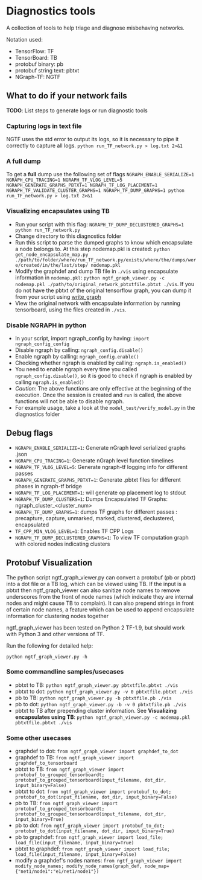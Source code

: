 # Diagnostics tools

A collection of tools to help triage and diagnose misbehaving networks.

Notation used:
* TensorFlow: TF
* TensorBoard: TB
* protobuf binary: pb
* protobuf string text: pbtxt
* NGraph-TF: NGTF


## What to do if your network fails
**TODO**: List steps to generate logs or run diagnostic tools

### Capturing logs in text file
NGTF uses the std error to output its logs, so it is necessary to pipe it correctly to capture all logs.
```python run_TF_network.py > log.txt 2>&1```

### A full dump
To get a **full** dump use the following set of flags
```NGRAPH_ENABLE_SERIALIZE=1 NGRAPH_CPU_TRACING=1 NGRAPH_TF_VLOG_LEVEL=5 NGRAPH_GENERATE_GRAPHS_PBTXT=1 NGRAPH_TF_LOG_PLACEMENT=1 NGRAPH_TF_VALIDATE_CLUSTER_GRAPHS=1 NGRAPH_TF_DUMP_GRAPHS=1 python run_TF_network.py > log.txt 2>&1```

### Visualizing encapsulates using TB
* Run your script with this flag: ```NGRAPH_TF_DUMP_DECLUSTERED_GRAPHS=1 python run_TF_network.py```
* Change directory to this diagnostics folder
* Run this script to parse the dumped graphs to know which encapsulate a node belongs to. At this step nodemap.pkl is created: ```python get_node_encapsulate_map.py ./path/to/folder/where/run_TF_network.py/exists/where/the/dumps/were/created/in/the/last/step/ nodemap.pkl```
* Modify the graphdef and dump TB file in ```./vis``` using encapsulate information in ```nodemap.pkl```: ```python ngtf_graph_viewer.py -c nodemap.pkl ./path/to/original_network_pbtxtfile.pbtxt ./vis```. If you do not have the pbtxt of the original tensorflow graph, you can dump it from your script using [write_graph](https://www.tensorflow.org/api_docs/python/tf/train/write_graph)
*  View the original network with encapsulate information by running tensorboard, using the files created in ```./vis```.

### Disable NGRAPH in python
* In your script, import ngraph_config by having: ```import ngraph_config_config```
* Disable ngraph by calling: ```ngraph_config.disable()```
* Enable ngraph by calling: ```ngraph_config.enable()```
* Checking whether ngraph is enabled by calling: ```ngraph.is_enabled()```
* You need to enable ngraph every time you called ```ngraph_config.disable()```, so it is good to check 
if ngraph is enabled by calling ```ngraph.is_enabled()```
* _Caution_: The above functions are only effective at the beginning of the execution. Once the session is created and ```run``` is called, the above functions will not be able to disable ngraph. 
* For example usage, take a look at the ```model_test/verify_model.py``` in the diagnostics folder

## Debug flags
* ```NGRAPH_ENABLE_SERIALIZE=1```: Generate nGraph level serialized graphs .json
* ```NGRAPH_CPU_TRACING=1```: Generate nGraph level function timelines
* ```NGRAPH_TF_VLOG_LEVEL=5```: Generate ngraph-tf logging info for different passes
* ```NGRAPH_GENERATE_GRAPHS_PBTXT=1```: Generate .pbtxt files for different phases in ngraph-tf bridge
* ```NGRAPH_TF_LOG_PLACEMENT=1```: will generate op placement log to stdout
* ```NGRAPH_TF_DUMP_CLUSTERS=1```: Dumps Encapsulated TF Graphs: ngraph_cluster_<cluster_num>
* ```NGRAPH_TF_DUMP_GRAPHS=1```: dumps TF graphs for different passes : precapture, capture, unmarked, marked, clustered, declustered, encapsulated
* ```TF_CPP_MIN_VLOG_LEVEL=1```: Enables TF CPP Logs 
* ```NGRAPH_TF_DUMP_DECLUSTERED_GRAPHS=1```: To view TF computation graph with colored nodes indicating clusters

## Protobuf Visualization
The python script ngtf_graph_viewer.py can convert a protobuf (pb or pbtxt) into a dot file or a TB log, which can be viewed using TB. If the input is a pbtxt then ngtf_graph_viewer can also sanitize node names to remove underscores from the front of node names (which indicate they are internal nodes and might cause TB to complain). It can also prepend strings in front of certain node names, a feature which can be used  to append encapsulate information for clustering nodes together

ngtf_graph_viewer has been tested on Python 2 TF-1.9, but should work with Python 3 and other versions of TF.

Run the following for detailed help:
```
python ngtf_graph_viewer.py -h
```

### Some commandline samples/usecases

* pbtxt to TB: ```python ngtf_graph_viewer.py pbtxtfile.pbtxt ./vis```
* pbtxt to dot: ```python ngtf_graph_viewer.py -v 0 pbtxtfile.pbtxt ./vis```
* pb to TB: ```python ngtf_graph_viewer.py -b pbtxtfile.pb ./vis```
* pb to dot: ```python ngtf_graph_viewer.py -b -v 0 pbtxtfile.pb ./vis```
* pbtxt to TB after prepending cluster information. See **Visualizing encapsulates using TB**: ```python ngtf_graph_viewer.py -c nodemap.pkl pbtxtfile.pbtxt ./vis```


### Some other usecases
* graphdef to dot: ```from ngtf_graph_viewer import graphdef_to_dot```
* graphdef to TB: ```from ngtf_graph_viewer import graphdef_to_tensorboard```
* pbtxt to TB: ```from ngtf_graph_viewer import protobuf_to_grouped_tensorboardt; protobuf_to_grouped_tensorboard(input_filename, dot_dir, input_binary=False)```
* pbtxt to dot: ```from ngtf_graph_viewer import protobuf_to_dot; protobuf_to_dot(input_filename, dot_dir, input_binary=False)```
* pb to TB: ```from ngtf_graph_viewer import protobuf_to_grouped_tensorboardt; protobuf_to_grouped_tensorboard(input_filename, dot_dir, input_binary=True)```
* pb to dot: ```from ngtf_graph_viewer import protobuf_to_dot; protobuf_to_dot(input_filename, dot_dir, input_binary=True)```
* pb to graphdef: ```from ngtf_graph_viewer import load_file; load_file(input_filename, input_binary=True)```
* pbtxt to graphdef: ```from ngtf_graph_viewer import load_file; load_file(input_filename, input_binary=False)```
* modify a graphdef's nodes names: ```from ngtf_graph_viewer import modify_node_names; modify_node_names(graph_def, node_map={"net1/node1":"e1/net1/node1"})```

